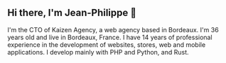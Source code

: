 ## Hi there, I'm Jean-Philippe 👋

I'm the CTO of Kaizen Agency, a web agency based in Bordeaux.  I'm 36 years old and live in Bordeaux, France. I have 14 years of professional experience in the development of websites, stores, web and mobile applications. I develop mainly with PHP and Python, and Rust. 
